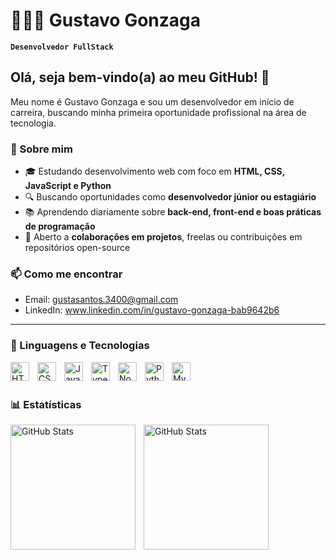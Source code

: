 # 👨🏽‍💻 Gustavo Gonzaga

**`Desenvolvedor FullStack`**

## Olá, seja bem-vindo(a) ao meu GitHub! 👋

Meu nome é Gustavo Gonzaga e sou um desenvolvedor em início de carreira, buscando minha primeira oportunidade profissional na área de tecnologia.

### 🚀 Sobre mim

- 🎓 Estudando desenvolvimento web com foco em **HTML, CSS, JavaScript e Python**
- 🔍 Buscando oportunidades como **desenvolvedor júnior ou estagiário**
- 📚 Aprendendo diariamente sobre **back-end, front-end e boas práticas de programação**
- 🤝 Aberto a **colaborações em projetos**, freelas ou contribuições em repositórios open-source

### 📫 Como me encontrar

- Email: gustasantos.3400@gmail.com
- LinkedIn: www.linkedin.com/in/gustavo-gonzaga-bab9642b6

---

### 🤖 Linguagens e Tecnologias

<img 
    align="left" 
    alt="HTML"
    title="HTML" 
    width="30px" 
    style="padding-right: 10px;" 
    src="https://cdn.jsdelivr.net/gh/devicons/devicon@latest/icons/html5/html5-original.svg" 
/>
<img 
    align="left" 
    alt="CSS" 
    title="CSS"
    width="30px" 
    style="padding-right: 10px;" 
    src="https://cdn.jsdelivr.net/gh/devicons/devicon@latest/icons/css3/css3-original.svg" 
/>
<img 
    align="left" 
    alt="JavaScript" 
    title="JavaScript"
    width="30px" 
    style="padding-right: 10px;" 
    src="https://cdn.jsdelivr.net/gh/devicons/devicon@latest/icons/javascript/javascript-original.svg" 
/>
<img 
    align="left" 
    alt="TypeScript"
    title="TypeScript" 
    width="30px" 
    style="padding-right: 10px;" 
    src="https://cdn.jsdelivr.net/gh/devicons/devicon@latest/icons/typescript/typescript-original.svg" 
/>
<img 
    align="left" 
    alt="Node.Js"
    title="Node.Js" 
    width="30px" 
    style="padding-right: 10px;" 
    src="https://avatars.githubusercontent.com/u/9950313?s=48&v=4" 
/>

<img 
    align="left" 
    alt="Python" 
    title="Python"
    width="30px" 
    style="padding-right: 10px;" 
    src="https://cdn.jsdelivr.net/gh/devicons/devicon@latest/icons/python/python-original.svg" 
/>

<img 
    align="left" 
    alt="MySQL" 
    title="MySQL"
    width="30px" 
    style="padding-right: 10px;" 
    src="https://cdn.jsdelivr.net/gh/devicons/devicon@latest/icons/mysql/mysql-original.svg" 
/>
<br/>
<br/>

### 📊 Estatísticas

<p>
  <img 
    align="left" 
    alt="GitHub Stats" 
    height="200" 
    style="padding-right: 10px;" 
    src="https://github-readme-stats.vercel.app/api?username=gustavo-gonzaga&show_icons=true&theme=radical&include_all_commits=true&locale=pt-br" 
  />

<img 
      align="left" 
      alt="GitHub Stats" 
      height="200" 
      src="https://github-readme-stats.vercel.app/api/top-langs/?username=gustavo-gonzaga&theme=radical&layout=compact&custom_title=Tecnologias&langs_count=5" 
  />

</p>
